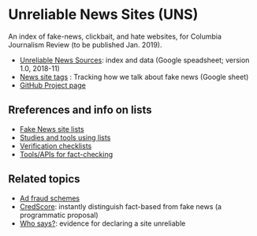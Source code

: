 # Unreliable News Sites (UNS)
An index of fake-news, clickbait, and hate websites, for Columbia Journalism Review (to be published Jan. 2019).

* <a href="https://docs.google.com/spreadsheets/d/1ck1_FZC-97uDLIlvRJDTrGqBk0FuDe9yHkluROgpGS8/edit?usp=sharing">Unreliable News Sources</a>: index and data (Google speadsheet; version 1.0, 2018-11)
* <a href="https://docs.google.com/spreadsheets/d/1KrwCeg5hYRJ59fmg5qnXeM2KqDavbawTU0GgzHs7u4c/edit?usp=sharing">News site tags</a> : Tracking how we talk about fake news (Google sheet)
* <a href="https://github.com/hearvox/unreliable-news/projects/1">GitHub Project page</a>

## Rreferences and info on lists
* <a href="https://github.com/hearvox/unreliable-news/blob/master/data/">Fake News site lists</a>
* <a href="https://github.com/hearvox/unreliable-news/blob/master/ref/tools-use-lists.md">Studies and tools using lists</a>
* <a href="https://github.com/hearvox/unreliable-news/blob/master/ref/news-verification-checklists.md">Verification checklists</a>
* <a href="https://github.com/hearvox/unreliable-news/blob/master/ref/apis-for-fact-checking.md">Tools/APIs for fact-checking</a>

## Related topics
* <a href="https://github.com/hearvox/unreliable-news/blob/master/topics/ad-fraud.md">Ad fraud schemes</a>
* <a href="https://github.com/hearvox/unreliable-news/blob/master/topics/credscore.md">CredScore</a>: instantly distinguish fact-based from fake news (a programmatic proposal)
* <a href="https://github.com/hearvox/unreliable-news/blob/master/topics/evidence.md">Who says?</a>: evidence for declaring a site unreliable
